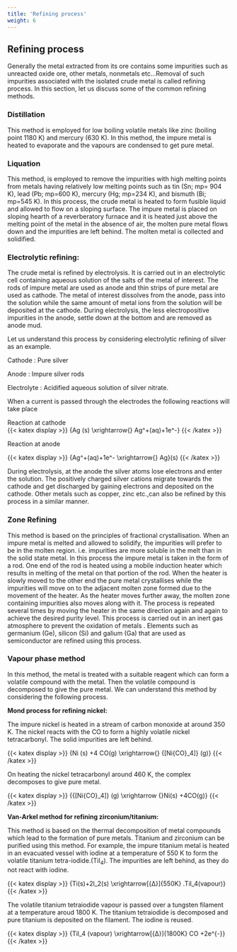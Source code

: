 ```yaml
---
title: 'Refining process'
weight: 6
---
```




## Refining process
 Generally the metal extracted from its ore contains some impurities such as unreacted oxide ore, other metals, nonmetals etc...Removal of such impurities associated with the isolated crude metal is called refining process. In this section, let us discuss some of the common refining methods.

### Distillation


This method is employed for low boiling volatile metals like zinc (boiling point 1180 K) and mercury (630 K). In this method, the impure metal is heated to evaporate and the vapours are condensed to get pure metal.

### Liquation


This method, is employed to remove the impurities with high melting points from metals having relatively low melting points such as tin (Sn; mp= 904 K), lead (Pb; mp=600 K), mercury (Hg; mp=234 K), and bismuth (Bi; mp=545 K). In this process, the crude metal is heated to form fusible liquid and allowed to flow on a sloping surface. The impure metal is placed on sloping hearth of a reverberatory furnace and it is heated just above the melting point of the metal in the absence of air, the molten pure metal flows down and the impurities are left behind. The molten metal is collected and solidified.

### Electrolytic refining:


The crude metal is refined by electrolysis. It is carried out in an electrolytic cell containing aqueous solution of the salts of the metal of interest. The rods of impure metal are used as anode and thin strips of pure metal are used as cathode. The metal of interest dissolves from the anode, pass into the solution while the same amount of metal ions from the solution will be deposited at the cathode. During electrolysis, the less electropositive impurities in the anode, settle down at the bottom and are removed as anode mud.

Let us understand this process by considering electrolytic refining of silver as an example.

Cathode : Pure silver

Anode : Impure silver rods

Electrolyte : Acidified aqueous solution of silver nitrate.

When a current is passed through the electrodes the following reactions will take place

Reaction at cathode     
{{< katex display >}}
{Ag (s) \xrightarrow{} Ag^+(aq)+1e^-}
{{< /katex >}}

Reaction at anode 

{{< katex display >}}
{Ag^+(aq)+1e^- \xrightarrow{} Ag}(s)
{{< /katex >}}

During electrolysis, at the anode the silver atoms lose electrons and enter the solution. The positively charged silver cations migrate towards the cathode and get discharged by gaining electrons and deposited on the cathode. Other metals such as copper, zinc etc.,can also be refined by this process in a similar manner.

### Zone Refining


This method is based on the principles of fractional crystallisation. When an impure metal is melted and allowed to solidify, the impurities will prefer to be in the molten region. i.e. impurities are more soluble in the melt than in the solid state metal. In this process the impure metal is taken in the form of a rod. One end of the rod is heated using a mobile induction heater which results in melting of the metal on that portion of the rod. When the heater is slowly moved to the other end the pure metal crystallises while the impurities will move on to the adjacent molten zone formed due to the movement of the heater. As the heater moves further away, the molten zone containing impurities also moves along with it. The process is repeated several times by moving the heater in the same direction again and again to achieve the desired purity level. This process is carried out in an inert gas atmosphere to prevent the oxidation of metals . Elements such as germanium (Ge), silicon (Si) and galium (Ga) that are used as semiconductor are refined using this process.

### Vapour phase method


In this method, the metal is treated with a suitable reagent which can form a volatile compound with the metal. Then the volatile compound is decomposed to give the pure metal. We can understand this method by considering the following process.

**Mond process for refining nickel:**

The impure nickel is heated in a stream of carbon monoxide at around 350 K. The nickel reacts with the CO to form a highly volatile nickel tetracarbonyl. The solid impurities are left behind.

{{< katex display >}}
{Ni (s)  +4 CO(g) \xrightarrow{} {[Ni{CO}_4]} (g)}
{{< /katex >}}

On heating the nickel tetracarbonyl around 460 K, the complex decomposes to give pure metal.

{{< katex display >}}
{{[Ni{CO}_4]} (g) \xrightarrow {}Ni(s) +4CO(g)}
{{< /katex >}}



**Van-Arkel method for refining zirconium/titanium:**

This method is based on the thermal decomposition of metal compounds which lead to the formation of pure metals. Titanium and zirconium can be purified using this method. For example, the impure titanium metal is heated in an evacuated vessel with iodine at a temperature of 550 K to form the volatile titanium tetra-iodide.(TiI<sub>4</sub>). The impurities are left behind, as they do not react with iodine.

{{< katex display >}}
{Ti(s)+2l_2(s) \xrightarrow[{Δ}]{550K} .Til_4(vapour)}
{{< /katex >}}

The volatile titanium tetraiodide vapour is passed over a tungsten filament at a temperature aroud 1800 K. The titanium tetraiodide is decomposed and pure titanium is deposited on the filament. The iodine is reused.

{{< katex display >}}
{Til_4 (vapour) \xrightarrow[{Δ}]{1800K} CO +2e^{-}}
{{< /katex >}}
